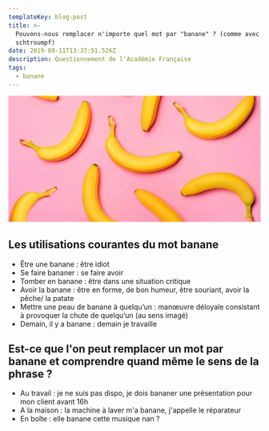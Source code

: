 ```yaml
---
templateKey: blog-post
title: >-
  Pouvons-nous remplacer n'importe quel mot par "banane" ? (comme avec
  schtroumpf)
date: 2019-09-11T13:37:51.526Z
description: Questionnement de l'Académie Française
tags:
  - banane
---
```

![](/static/img/bananes-bienfaits-sante.jpg)

## Les utilisations courantes du mot banane

* Être une banane : être idiot
* Se faire bananer : se faire avoir
* Tomber en banane : être dans une situation critique
* Avoir la banane : être en forme, de bon humeur, être souriant, avoir la pêche/ la patate
* Mettre une peau de banane à quelqu’un : manœuvre déloyale consistant à provoquer la chute de quelqu’un (au sens imagé)
* Demain, il y a banane : demain je travaille

## Est-ce que l'on peut remplacer un mot par banane et comprendre quand même le sens de la phrase ?

* Au travail : je ne suis pas dispo, je dois bananer une présentation pour mon client avant 16h
* A la maison : la machine à laver m'a banane, j'appelle le réparateur
* En boîte : elle banane cette musique nan ?
